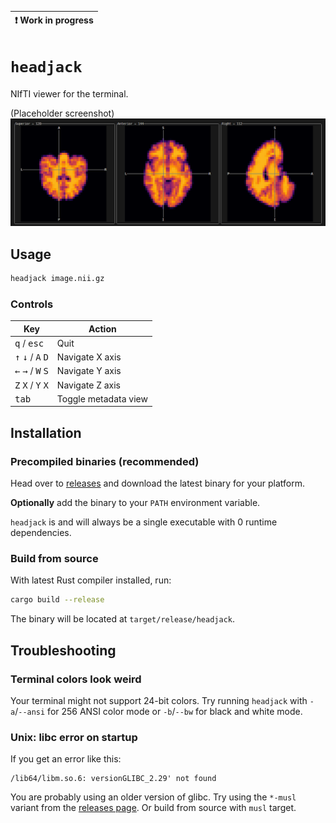 | :exclamation: Work in progress |
|--------------------------------|

# `headjack`

NIfTI viewer for the terminal.

(Placeholder screenshot)
![Screenshot](doc/demo.png)

## Usage

```sh
headjack image.nii.gz
```

### Controls

| Key | Action |
| --- | --- |
| <kbd>q</kbd> / <kbd>esc</kbd> | Quit |
| <kbd>&uarr;</kbd> <kbd>&darr;</kbd> / <kbd>A</kbd> <kbd>D</kbd> | Navigate X axis |
| <kbd>&larr;</kbd> <kbd>&rarr;</kbd> / <kbd>W</kbd> <kbd>S</kbd> | Navigate Y axis |
| <kbd>Z</kbd> <kbd>X</kbd> / <kbd>Y</kbd> <kbd>X</kbd> | Navigate Z axis |
| <kbd>tab</kbd> | Toggle metadata view |

## Installation

### Precompiled binaries (recommended)

Head over to [releases](https://github.com/cmi-dair/headjack/releases) and download the latest binary for your platform.

**Optionally** add the binary to your `PATH` environment variable.

`headjack` is and will always be a single executable with 0 runtime dependencies.

### Build from source

With latest Rust compiler installed, run:

```sh
cargo build --release
```

The binary will be located at `target/release/headjack`.

## Troubleshooting

### Terminal colors look weird

Your terminal might not support 24-bit colors. Try running `headjack` with `-a`/`--ansi` for 256 ANSI color mode or `-b`/`--bw` for black and white mode.

### Unix: libc error on startup 

If you get an error like this:

```
/lib64/libm.so.6: versionGLIBC_2.29' not found
```

You are probably using an older version of glibc. Try using the `*-musl` variant from the [releases page](https://github.com/cmi-dair/headjack/releases). Or build from source with `musl` target.
